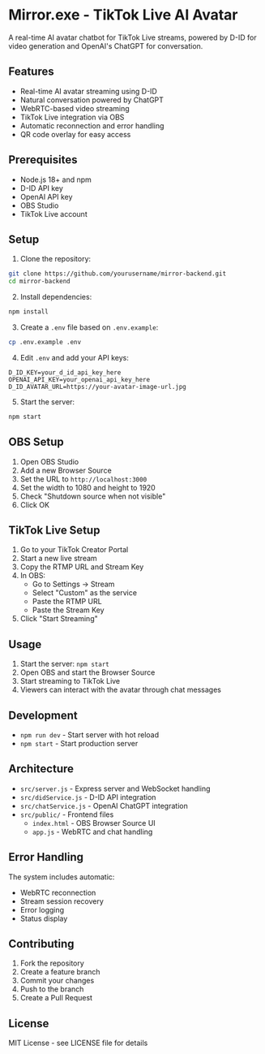 # Mirror.exe - TikTok Live AI Avatar

A real-time AI avatar chatbot for TikTok Live streams, powered by D-ID for video generation and OpenAI's ChatGPT for conversation.

## Features

- Real-time AI avatar streaming using D-ID
- Natural conversation powered by ChatGPT
- WebRTC-based video streaming
- TikTok Live integration via OBS
- Automatic reconnection and error handling
- QR code overlay for easy access

## Prerequisites

- Node.js 18+ and npm
- D-ID API key
- OpenAI API key
- OBS Studio
- TikTok Live account

## Setup

1. Clone the repository:
```bash
git clone https://github.com/yourusername/mirror-backend.git
cd mirror-backend
```

2. Install dependencies:
```bash
npm install
```

3. Create a `.env` file based on `.env.example`:
```bash
cp .env.example .env
```

4. Edit `.env` and add your API keys:
```
D_ID_KEY=your_d_id_api_key_here
OPENAI_API_KEY=your_openai_api_key_here
D_ID_AVATAR_URL=https://your-avatar-image-url.jpg
```

5. Start the server:
```bash
npm start
```

## OBS Setup

1. Open OBS Studio
2. Add a new Browser Source
3. Set the URL to `http://localhost:3000`
4. Set the width to 1080 and height to 1920
5. Check "Shutdown source when not visible"
6. Click OK

## TikTok Live Setup

1. Go to your TikTok Creator Portal
2. Start a new live stream
3. Copy the RTMP URL and Stream Key
4. In OBS:
   - Go to Settings → Stream
   - Select "Custom" as the service
   - Paste the RTMP URL
   - Paste the Stream Key
5. Click "Start Streaming"

## Usage

1. Start the server: `npm start`
2. Open OBS and start the Browser Source
3. Start streaming to TikTok Live
4. Viewers can interact with the avatar through chat messages

## Development

- `npm run dev` - Start server with hot reload
- `npm start` - Start production server

## Architecture

- `src/server.js` - Express server and WebSocket handling
- `src/didService.js` - D-ID API integration
- `src/chatService.js` - OpenAI ChatGPT integration
- `src/public/` - Frontend files
  - `index.html` - OBS Browser Source UI
  - `app.js` - WebRTC and chat handling

## Error Handling

The system includes automatic:
- WebRTC reconnection
- Stream session recovery
- Error logging
- Status display

## Contributing

1. Fork the repository
2. Create a feature branch
3. Commit your changes
4. Push to the branch
5. Create a Pull Request

## License

MIT License - see LICENSE file for details 
